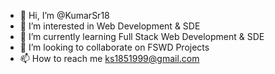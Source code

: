 - 👋 Hi, I’m @KumarSr18
- 👀 I’m interested in Web Development & SDE
- 🌱 I’m currently learning Full Stack Web Development & SDE
- 💞️ I’m looking to collaborate on FSWD Projects
- 📫 How to reach me ks1851999@gmail.com

<!---
KumarSr18/KumarSr18 is a ✨ special ✨ repository because its `README.md` (this file) appears on your GitHub profile.
You can click the Preview link to take a look at your changes.
--->
